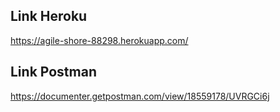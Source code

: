 ## Link Heroku

https://agile-shore-88298.herokuapp.com/

## Link Postman

https://documenter.getpostman.com/view/18559178/UVRGCi6j
